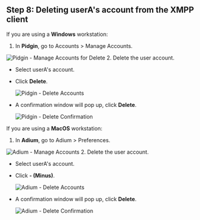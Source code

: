 ## Step 8: Deleting userA's account from the XMPP client

If you are using a **Windows** workstation:
1. In **Pidgin**, go to Accounts > Manage Accounts.

 ![Pidgin - Manage Accounts for Delete](/posts/files/finesse-basic-user-rest-apis-with-xmpp-events/assets/images/pidgin-manage-accounts.jpg)
2. Delete the user account.
 * Select userA's account.
 * Click **Delete**.

  	 ![Pidgin - Delete Accounts](/posts/files/finesse-basic-user-rest-apis-with-xmpp-events/assets/images/pidgin-delete-accounts.jpg)
 * A confirmation window will pop up, click **Delete**.

  	 ![Pidgin - Delete Confirmation](/posts/files/finesse-basic-user-rest-apis-with-xmpp-events/assets/images/pidgin-delete-confirmation.jpg)

If you are using a **MacOS** workstation:
1. In **Adium**, go to Adium > Preferences.

 ![Adium - Manage Accounts](/posts/files/finesse-basic-user-rest-apis-with-xmpp-events/assets/images/adium-manage-accounts.jpg)
2. Delete the user account.
 * Select userA's account.
 * Click **- (Minus)**.

  	 ![Adium - Delete Accounts](/posts/files/finesse-basic-user-rest-apis-with-xmpp-events/assets/images/adium-delete-accounts.jpg)
 * A confirmation window will pop up, click **Delete**.

   	 ![Adium - Delete Confirmation](/posts/files/finesse-basic-user-rest-apis-with-xmpp-events/assets/images/adium-delete-confirmation.jpg)

